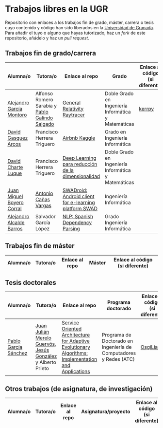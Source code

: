# Trabajos libres en la UGR

Repositorio con enlaces a los trabajos fin de grado, máster, carrera o tesis cuyo contenido y código han sido liberados en la [Universidad de Granada](http://www.ugr.es). Para añadir el tuyo o alguno que hayas tutorizado, haz un *fork* de este repositorio, añádelo y haz un *pull request*.

## Trabajos fin de grado/carrera

| Alumna/o | Tutora/o | Enlace al repo | Grado | Enlace al código (si diferente) |
| -------- | -------- | -------------- | ------| --------------------------------|
| [Alejandro García Montoro](https://github.com/agarciamontoro) | Alfonso Romero Sarabia y [Pablo Galindo Salgado](https://github.com/pablogsal) | [General Relativity Raytracer](https://github.com/agarciamontoro/TFG) | Doble Grado en Ingeniería Informática y Matemáticas | [kerrpy](https://github.com/kerrpy) |
| [David Gasquez Arcos](https://github.com/davidgasquez) | Francisco Herrera Triguero | [Airbnb Kaggle](https://github.com/davidgasquez/kaggle-airbnb) | Grado en Ingeniería Informática ||
| [David Charte Luque](https://github.com/fdavidcl) | Francisco Herrera Triguero | [Deep Learning para reducción de la dimensionalidad](https://github.com/fdavidcl/tfg) | Doble Grado en Ingeniería Informática y Matemáticas ||
| [Juan Miguel Boyero Corral](https://github.com/Amab) | [Antonio Cañas Vargas](https://github.com/acanas) | [SWADroid: Android client for e-learning platform SWAD](https://github.com/Amab/SWADroid) | Ingeniería Informática ||
| [Alejandro Alcalde Barros](https://github.com/elbaulp) | Salvador García López | [NLP: Spanish Dependency Parsing](https://github.com/elbaulp/NLP_Dependency_Parsing) | Grado Ingeniería Informática ||

## Trabajos fin de máster

| Alumna/o | Tutora/o | Enlace al repo | Máster | Enlace al código (si diferente) |
| -------- | -------- | -------------- | -------| --------------------------------|

## Tesis doctorales

| Alumna/o | Tutora/o | Enlace al repo | Programa doctorado | Enlace al código (si diferente) |
| -------- | -------- | -------------- | -------------------| --------------------------------|
|[Pablo García Sánchez](http://github.com/fergunet)|[Juan Julián Merelo Guervós](http://github.com/JJ), [Jesús González](https://github.com/jesusatc/) y Alberto Prieto|[Service Oriented Architecture for Adaptive Evolutionary Algorithms: Implementation and Applications](https://github.com/fergunet/tesis)|Programa de Doctorado en Ingeniería de Computadores y Redes (ATC)|[OsgiLiath](http://github.com/fergunet/osgiliath)|

## Otros trabajos (de asignatura, de investigación) 

| Alumna/o | Tutora/o | Enlace al repo | Asignatura/proyecto | Enlace al código (si diferente) |
| -------- | -------- | -------------- | --------------------| --------------------------------|
